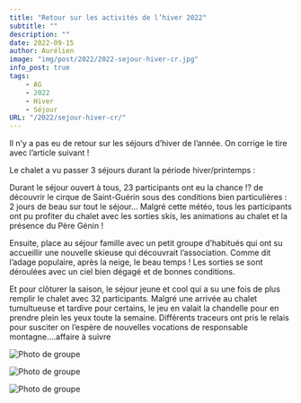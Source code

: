 ```yaml
---
title: "Retour sur les activités de l’hiver 2022"
subtitle: ""
description: ""
date: 2022-09-15
author: Aurélien
image: "img/post/2022/2022-sejour-hiver-cr.jpg"
info_post: true
tags:
    - AG
    - 2022
    - Hiver
    - Séjour
URL: "/2022/sejour-hiver-cr/"
---
```


Il n’y a pas eu de retour sur les séjours d’hiver de l’année.  On corrige le tire avec l’article suivant !

Le chalet a vu passer 3 séjours durant la période hiver/printemps :

Durant le séjour ouvert à tous, 23 participants ont eu la chance !? de découvrir le cirque de Saint-Guérin sous des conditions bien particulières : 2 jours de beau sur tout le séjour… Malgré cette météo, tous les participants ont pu profiter du chalet avec les sorties skis, les animations au chalet et la présence du Père Génin !

Ensuite, place au séjour famille avec un petit groupe d’habitués qui ont su accueillir une nouvelle skieuse qui découvrait l’association. Comme dit l’adage populaire, après la neige, le beau temps !  Les sorties se sont déroulées avec un ciel bien dégagé et de bonnes conditions. 

Et pour clôturer la saison, le séjour jeune et cool qui a su une fois de plus remplir le chalet avec 32 participants. Malgré une arrivée au chalet tumultueuse et tardive pour certains, le jeu en valait la chandelle pour en prendre plein les yeux toute la semaine. Différents traceurs ont pris le relais pour susciter on l’espère de nouvelles vocations de responsable montagne….affaire à suivre


![Photo de groupe](/nouveau-site/img/post/2022/2022-sejour-hiver-cr_1.jpg)

![Photo de groupe](/nouveau-site/img/post/2022/2022-sejour-hiver-cr_2.jpg)

![Photo de groupe](/nouveau-site/img/post/2022/2022-sejour-hiver-cr_3.jpg)

